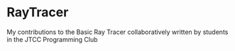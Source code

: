 # RayTracer

My contributions to the Basic Ray Tracer collaboratively written by students in the JTCC Programming Club 
